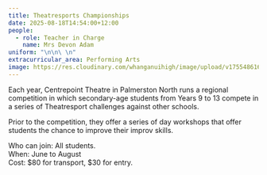 ```yaml
---
title: Theatresports Championships
date: 2025-08-18T14:54:00+12:00
people:
  - role: Teacher in Charge
    name: Mrs Devon Adam
uniform: "\n\n\ \n"
extracurricular_area: Performing Arts
image: https://res.cloudinary.com/whanganuihigh/image/upload/v1755486164/Performing%20Arts/Theatresport_Competition.jpg
---
```

Each year, Centrepoint Theatre in Palmerston North runs a regional competition in which secondary-age students from Years 9 to 13 compete in a series of Theatresport challenges against other schools.  

Prior to the competition, they offer a series of day workshops that offer students the chance to improve their improv skills. 

Who can join: All students.  
When: June to August  
Cost: $80 for transport, $30 for entry.
